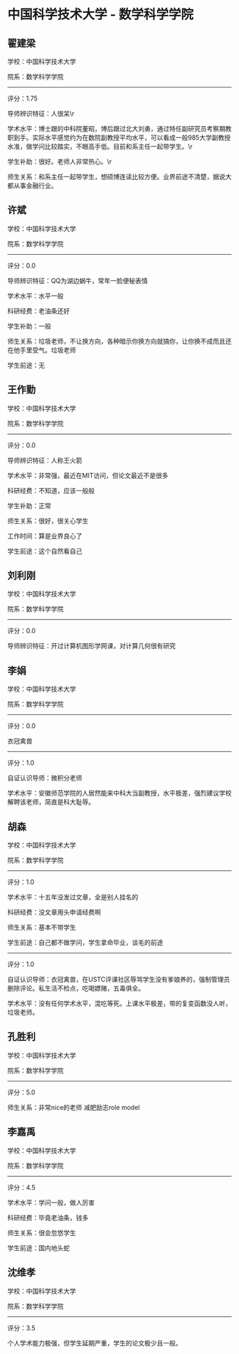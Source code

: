 # 中国科学技术大学 - 数学科学学院

## 翟建梁

学校：中国科学技术大学

院系：数学科学学院

* * *

评分：1.75

导师辨识特征：人很呆\r

学术水平：博士跟的中科院董昭，博后跟过北大刘勇，通过特任副研究员考察期教职到手。实际水平感觉约为在数院副教授平均水平，可以看成一般985大学副教授水准，做学问比较踏实，不眼高手低。目前和系主任一起带学生。\r

学生补助：很好。老师人非常热心。\r

师生关系：和系主任一起带学生，想硕博连读比较方便。业界前途不清楚，据说大都从事金融行业。

## 许斌

学校：中国科学技术大学

院系：数学科学学院

* * *

评分：0.0

导师辨识特征：QQ为湖边蜗牛，常年一脸便秘表情

学术水平：水平一般

科研经费：老油条还好

学生补助：一般

师生关系：垃圾老师，不让换方向，各种暗示你换方向就搞你，让你换不成而且还在他手里受气。垃圾老师

学生前途：无

## 王作勤

学校：中国科学技术大学

院系：数学科学学院

* * *

评分：0.0

导师辨识特征：人称王火箭

学术水平：非常强，最近在MIT访问，但论文最近不是很多

科研经费：不知道，应该一般般

学生补助：正常

师生关系：很好，很关心学生

工作时间：算是业界良心了

学生前途：这个自然看自己

## 刘利刚

学校：中国科学技术大学

院系：数学科学学院

* * *

评分：0.0

导师辨识特征：开过计算机图形学网课，对计算几何很有研究

## 李娟

学校：中国科学技术大学

院系：数学科学学院

* * *

评分：0.0

衣冠禽兽

* * *

评分：1.0

自证认识导师：微积分老师

学术水平：安徽师范学院的人居然能来中科大当副教授，水平极差，强烈建议学校解聘该老师，简直是科大耻辱。

## 胡森

学校：中国科学技术大学

院系：数学科学学院

* * *

评分：1.0

学术水平：十五年没发过文章，全是别人挂名的

科研经费：没文章用头申请经费啊

师生关系：基本不带学生

学生前途：自己都不做学问，学生拿命毕业，谈毛的前途

* * *

评分：1.0

自证认识导师：衣冠禽兽，在USTC评课社区辱骂学生没有爹娘养的，强制管理员删除评论。私生活不检点，吃喝嫖赌，五毒俱全。

学术水平：没有任何学术水平，混吃等死。上课水平极差，带的复变函数没人听，垃圾老师。

## 孔胜利

学校：中国科学技术大学

院系：数学科学学院

* * *

评分：5.0

师生关系：非常nice的老师
减肥励志role model

## 李嘉禹

学校：中国科学技术大学

院系：数学科学学院

* * *

评分：4.5

学术水平：学问一般，做人厉害

科研经费：毕竟老油条，钱多

师生关系：很会忽悠学生

学生前途：国内地头蛇

## 沈维孝

学校：中国科学技术大学

院系：数学科学学院

* * *

评分：3.5

个人学术能力极强，但学生延期严重，学生的论文极少且一般。